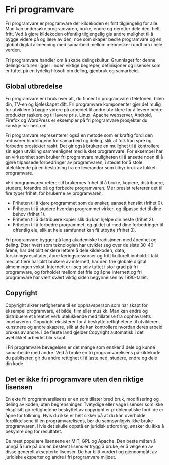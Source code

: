 # Fri programvare
Fri programvare er programvare der kildekoden er fritt tilgjengelig for alle. Man kan undersøke programvaren, bruke, endre og deretter dele den, helt fritt. Ved å gjøre kildekoden offentlig tilgjengelig gis andre mulighet til å bygge videre på og lære av den, noe som skaper bedre programvare og en global digital allmenning med samarbeid mellom mennesker rundt om i hele verden.

Fri programvare handler om å skape delingskultur. Grunnlaget for denne delingskulturen ligger i noen viktige begreper, definisjoner og lisenser som er tuftet på en tydelig filosofi om deling, gjenbruk og samarbeid.

## Global utbredelse
Fri programvare er i bruk over alt, du finner fri programvare i telefonen, bilen din, TV-en og kjøleskapet ditt. Fri programvare komponenter gjør det mulig for utviklere å bygge videre på arbeidet til andre utviklere for å levere bedre produkter raskere og til lavere pris. Linux, Apache webserver, Android, Firefox og WordPress er eksempler på fri programvare prosjekter du kanskje har hørt om.

Fri programvare representerer også en metode som er kraftig fordi den reduserer hindringene for samarbeid og deling, slik at folk kan spre og forbedre prosjekter raskt. Det gir også brukere en mulighet til å kontrollere sin egen utvikling sammenlignet med lukket programvare. For eksempel har en virksomhet som bruker fri programvare muligheten til å ansette noen til å gjøre tilpassede forbedringer av programvaren, i stedet for å stole utelukkende på en beslutning fra en leverandør som tilbyr bruk av lukket programvare.

«Fri programvare» referer til brukernes frihet til å bruke, kopiere, distribuere, studere, forandre på og forbedre programvaren. Mer presist refererer det til fire typer frihet, for brukerne av programvaren:
* Friheten til å kjøre programmet som du ønsker, uansett hensikt (frihet 0).
* Friheten til å studere hvordan programmet virker, og tilpasse det til dine behov (frihet 1).
* Friheten til å distribuere kopier slik du kan hjelpe din neste (frihet 2).
* Friheten til å forbedre programmet, og gi det ut med dine forbedringer til offentlig eie, slik at hele samfunnet kan få utbytte (frihet 3).

Fri programvare bygger på lang akademiske tradisjonen med åpenhet og deling. Etter hvert som teknologien har utviklet seg over de siste 30-40 årene, har det blitt enklere lettere å dele kildekoden, data, forskningsresultater, åpne læringsressurser og fritt kulturelt innhold. I takt med at flere har blitt brukere av internett, har den frie globale digital almenningen vokst. Internett er i seg selv tuftet i stor grad på fri programvare, og forholdet mellom det frie og åpne internett og fri programvare har vært svært viktig siden begynnelsen av 1990-tallet. 

## Copyright 
Copyright sikrer rettighetene til en opphavsperson som har skapt for eksempel programvare, et bilde, film eller musikk. Man kan endre og distribuere et kreativt verk utelukkende med tillatelse fra opphavsretts innehaveren. Copyright eksisterer for å beskytte rettighetene til utvikleren, kunstnere og andre skapere, slik at de kan kontrollere hvordan deres arbeid brukes av andre. I de fleste land gjelder Copyright automatisk i det øyeblikket arbeidet blir skapt. 

I Fri programvare bevegelsen er det mange som ønsker å dele og kunne samarbeide med andre. Ved å bruke en fri programvarelisens på kildekode du publiserer, gir du andre rettighet til å laste ned, studere, endre og dele din kode.

## Det er ikke fri programvare uten den riktige lisensen
En ekte fri programvarelisens er en som tillater bred bruk, modifisering og deling av koden, uten begrensninger. Tvetydige eller vage lisenser som ikke eksplisitt gir rettighetene beskyttet av copyright er problematiske fordi de er åpne for tolkning. Hvis du ikke er helt sikker på at du kan overholde forpliktelsene til en programvarelisens, bør du sannsynligvis ikke bruke programvaren. Hvis det skulle oppstå en juridisk utfordring, ønsker du ikke å bekymre deg for resultatet.

De mest populære lisensene er MIT, GPL og Apache. Den beste måten å unngå å lure på om en bestemt lisens er trygg å bruke, er å velge en av disse generelt aksepterte lisenser. De har blitt vurdert og gjennomgått av juridiske eksperter og andre i fri programvare miljøet.
